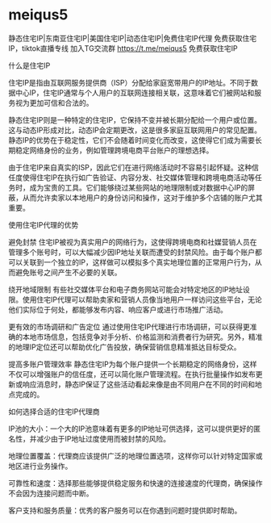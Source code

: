 # meiqus5
静态住宅IP|东南亚住宅IP|美国住宅IP|动态住宅IP|免费住宅IP代理
免费获取住宅IP，tiktok直播专线
加入TG交流群
https://t.me/meiqus5 免费获取住宅IP


什么是住宅IP

住宅IP是指由互联网服务提供商（ISP）分配给家庭宽带用户的IP地址。不同于数据中心IP，住宅IP通常与个人用户的互联网连接相关联，这意味着它们被网站和服务视为更加可信和合法的。


静态住宅IP则是一种特定的住宅IP，它保持不变并被长期分配给一个用户或位置。这与动态IP形成对比，动态IP会定期更改，这是很多家庭互联网用户的常见配置。静态IP的优势在于稳定性，它们不会随着时间变化而改变，这使得它们成为需要长期稳定网络身份的业务，例如管理跨境电商平台账户的理想选择。


由于住宅IP来自真实的ISP，因此它们在进行网络活动时不容易引起怀疑。这种信任度使得住宅IP在执行如广告验证、内容分发、社交媒体管理和跨境电商活动等任务时，成为宝贵的工具。它们能够绕过某些网站的地理限制或对数据中心IP的屏蔽，从而允许卖家以本地用户的身份访问和操作，这对于维护多个店铺的账户尤其重要。



使用住宅IP代理的优势

避免封禁
住宅IP被视为真实用户的网络行为，这使得跨境电商和社媒营销人员在管理多个账号时，可以大幅减少因IP地址关联而遭受的封禁风险。由于每个账户都可以关联到一个独立的IP，这样做可以模拟多个真实地理位置的正常用户行为，从而避免账号之间产生不必要的关联。


绕开地域限制
有些社交媒体平台和电子商务网站可能会对特定地区的IP地址设限。使用住宅IP代理可以帮助卖家和营销人员像当地用户一样访问这些平台，无论他们实际位于何处，都能够发布内容、响应客户或进行市场推广活动。


更有效的市场调研和广告定位
通过使用住宅IP代理进行市场调研，可以获得更准确的本地市场信息，包括竞争对手分析、价格监测和消费者行为研究。另外，精准的地理IP定位还可以帮助优化广告投放，确保营销信息精准抵达目标受众。


提高多账户管理效率
静态住宅IP为每个账户提供一个长期稳定的网络身份，这样不仅可以增强账户的信任度，还可以简化账户管理流程。在执行批量操作如发布更新或响应消息时，静态IP保证了这些活动看起来像是由不同用户在不同的时间和地点完成的。



如何选择合适的住宅IP代理商

IP池的大小：一个大的IP池意味着有更多的IP地址可供选择，这可以提供更好的匿名性，并减少由于IP地址过度使用而被封禁的风险。

地理位置覆盖：代理商应该提供广泛的地理位置选项，这样你可以针对特定国家或地区进行业务操作。

可靠性和速度：选择那些能够提供稳定服务和快速的连接速度的代理商，确保操作不会因为连接问题而中断。

客户支持和服务质量：优秀的客户服务可以在你遇到问题时提供即时帮助。
